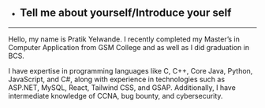 
- ## Tell me about yourself/Introduce your self
---
Hello, my name is Pratik Yelwande. I recently completed my Master’s in Computer Application from GSM College and as well as I did graduation in BCS.

I have expertise in programming languages like C, C++, Core Java, Python, JavaScript, and C#, along with experience in technologies such as ASP.NET, MySQL, React, Tailwind CSS, and GSAP. Additionally, I have intermediate knowledge of CCNA, bug bounty, and cybersecurity.

